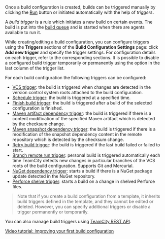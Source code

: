 [//]: # (title: Configuring Build Triggers)
[//]: # (auxiliary-id: Configuring Build Triggers)

Once a build configuration is created, builds can be triggered manually by clicking the [Run](running-custom-build.md#Run+Custom+Build+dialog) button or initiated automatically with the help of _triggers_.

A _build trigger_ is a rule which initiates a new build on certain events. The build is put into the [build queue](working-with-build-queue.md) and is started when there are agents available to run it.

While creating/editing a build configuration, you can configure triggers using the __Triggers__ sections of the __Build Configuration Settings__ page: click __Add new trigger__ and specify the trigger settings. For configuration details on each trigger, refer to the corresponding sections. It is possible to disable a configured build trigger temporarily or permanently using the option in the last column of the trigger list.

For each build configuration the following triggers can be configured:
* [VCS trigger](configuring-vcs-triggers.md): the build is triggered when changes are detected in the version control system roots attached to the build configuration.
* [Schedule trigger](configuring-schedule-triggers.md): the build is triggered at a specified time.
* [Finish build trigger](configuring-finish-build-trigger.md): the build is triggered after a build of the selected configuration is finished.
* [Maven artifact dependency trigger](configuring-maven-triggers.md#Maven+Artifact+Dependency+Trigger): the build is triggered if there is a content modification of the specified Maven artifact which is detected by the checksum change.
* [Maven snapshot dependency trigger](configuring-maven-triggers.md#Maven+Snapshot+Dependency+Trigger): the build is triggered if there is a modification of the snapshot dependency content in the remote repository which is detected by the checksum change.
* [Retry build trigger](configuring-retry-build-trigger.md): the build is triggered if the last build failed or failed to start.
* [Branch remote run trigger](branch-remote-run-trigger.md): personal build is triggered automatically each time TeamCity detects new changes in particular branches of the VCS roots of the build configuration. Supports Git and Mercurial.
* [NuGet dependency trigger](nuget-dependency-trigger.md): starts a build if there is a NuGet package update detected in the NuGet repository.
* [Perforce shelve trigger](perforce-shelve-trigger.md): starts a build on a change in shelved Perforce files.

>Note that if you create a build configuration from a template, it inherits build triggers defined in the template, and they cannot be edited or deleted. However, you can specify additional triggers or disable a trigger permanently or temporarily.

You can also manage build triggers using [TeamCity REST API](https://www.jetbrains.com/help/teamcity/rest/edit-build-configuration-settings.html#Manage+Build+Triggers).

<seealso>
    <category ref="external">
        <a href="https://youtu.be/fttWwJG7C38">Video tutorial: Improving your first build configuration</a>
    </category>
        
</seealso>

